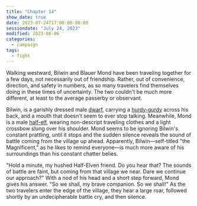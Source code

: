```yaml
---
title: "Chapter 14"
show_date: true
date: 2023-07-24T17:00:00-00:00
sessiondate: "July 24, 2023"
modified: 2023-08-06
categories:
  - campaign
tags:
  - fight
---
```


Walking westward, Bilwin and Blauer Mond have been traveling together for a few days, not
necessarily out of friendship. Rather, out of convenience, direction, and safety in numbers,
as so many travelers find themselves doing in these times of uncertainty. The two couldn't
be much more different, at least to the average passerby or observant. 

Bilwin, is a garishly dressed male [dwarf](https://www.dndbeyond.com/races/13-dwarf), carrying
a [hurdy-gurdy](https://en.wikipedia.org/wiki/Hurdy-gurdy) across his back, and a mouth
that doesn't seem to ever stop talking. Meanwhile, Mond is a male [half-elf](https://www.dndbeyond.com/races/20-half-elf),
wearing non-descript traveling clothes and a light crossbow slung over his shoulder. Mond
seems to be ignoring Bilwin's constant prattling, until it stops and the sudden silence
reveals the sound of battle coming from the village up ahead. Apparently, Bilwin—self-titled
"the Magnificent," as he likes to remind everyone—is much more aware of his surroundings than
his constant chatter belies.

"Hold a minute, my hushed Half-Elven friend. Do you hear that? The sounds of battle are faint, but
coming from that village we near. Dare we continue our approach?" With a nod of his head
and a short step forward, Mond gives his answer. "So we shall, my brave companion. So we shall!"
As the two travelers enter the edge of the village, they hear a large roar, followed shortly by
an undecipherable battle cry, and then silence.



<!-- em dash: — | kebyoard shortcut = Option + Shift + Dash (-) -->
